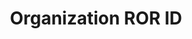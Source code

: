 ---
title: 'Organization ROR ID'
slug: 'global-organization-ror-id'
description: 'GRID ID for an organization'
comment: 'Assign for resources associated to organizations'
required: False
module: 'Provenance'
cluster: 'Global'
policy: 'Free value. Repeat values.'
---